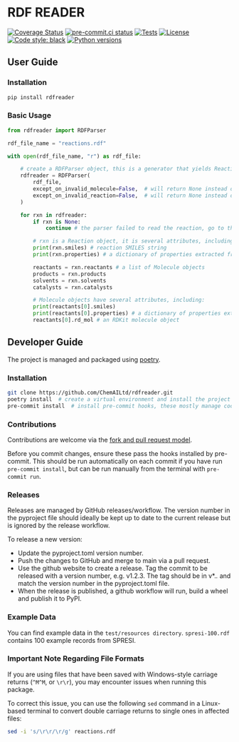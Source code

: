 # RDF READER

[![Coverage Status](https://coveralls.io/repos/github/ChemAILtd/rdfreader/badge.svg)](https://coveralls.io/github/ChemAILtd/rdfreader)
[![pre-commit.ci status](https://results.pre-commit.ci/badge/github/ChemAILtd/rdfreader/main.svg)](https://results.pre-commit.ci/latest/github/ChemAILtd/rdfreader/main)
[![Tests](https://github.com/ChemAILtd/rdfreader/actions/workflows/test.yml/badge.svg)](https://github.com/ChemAILtd/rdfreader/actions?workflow=test)
[![License](https://img.shields.io/github/license/ChemAILtd/rdfreader)](https://github.com/ChemAILtd/rdfreader/blob/master/LICENSE.txt)
[![Code style: black](https://img.shields.io/badge/code%20style-black-000000.svg)](https://github.com/python/black)
[![Python versions](https://img.shields.io/pypi/pyversions/rdfreader.svg)](https://pypi.python.org/pypi/rdfreader/)

## User Guide

### Installation

``` bash
pip install rdfreader
```

### Basic Usage

``` python
from rdfreader import RDFParser

rdf_file_name = "reactions.rdf"

with open(rdf_file_name, "r") as rdf_file:

    # create a RDFParser object, this is a generator that yields Reaction objects
    rdfreader = RDFParser(
        rdf_file,
        except_on_invalid_molecule=False,  # will return None instead of raising an exception if a molecule is invalid
        except_on_invalid_reaction=False,  # will return None instead of raising an exception if a reaction is invalid
    )

    for rxn in rdfreader:
        if rxn is None:
            continue # the parser failed to read the reaction, go to the next one

        # rxn is a Reaction object, it is several attributes, including:
        print(rxn.smiles) # reaction SMILES string
        print(rxn.properties) # a dictionary of properties extracted from the RXN record

        reactants = rxn.reactants # a list of Molecule objects
        products = rxn.products
        solvents = rxn.solvents
        catalysts = rxn.catalysts

        # Molecule objects have several attributes, including:
        print(reactants[0].smiles)
        print(reactants[0].properties) # a dictionary of properties extracted from the MOL record (often empty)
        reactants[0].rd_mol # an RDKit molecule object
```

## Developer Guide

The project is managed and packaged using [poetry](https://python-poetry.org/docs/#installation).

### Installation

``` bash
git clone https://github.com/ChemAILtd/rdfreader.git
poetry install  # create a virtual environment and install the project dependencies
pre-commit install  # install pre-commit hooks, these mostly manage codestyle
```

### Contributions

Contributions are welcome via the [fork and pull request model](https://docs.github.com/en/get-started/quickstart/contributing-to-projects).

Before you commit changes, ensure these pass the hooks installed by pre-commit. This should be run automatically on each commit if you have run `pre-commit install`, but can be run manually from the terminal with `pre-commit run`.

### Releases

Releases are managed by GitHub releases/workflow. The version number in the pyproject file should ideally be kept up to date to the current release but is ignored by the release workflow.

To release a new version:

- Update the pyproject.toml version number.
- Push the changes to GitHub and merge to main via a pull request.
- Use the github website to create a release. Tag the commit to be released with a version number, e.g. v1.2.3. The tag should be in v*.*.* and match the version number in the pyproject.toml file.
- When the release is published, a github workflow will run, build a wheel and publish it to PyPI.

### Example Data

You can find example data in the `test/resources directory`. `spresi-100.rdf` contains 100 example records from SPRESI.

### Important Note Regarding File Formats

If you are using files that have been saved with Windows-style carriage returns (`^M^M`, or `\r\r`), you may encounter issues when running this package.

To correct this issue, you can use the following `sed` command in a Linux-based terminal to convert double carriage returns to single ones in affected files:

```bash
sed -i 's/\r\r/\r/g' reactions.rdf
```